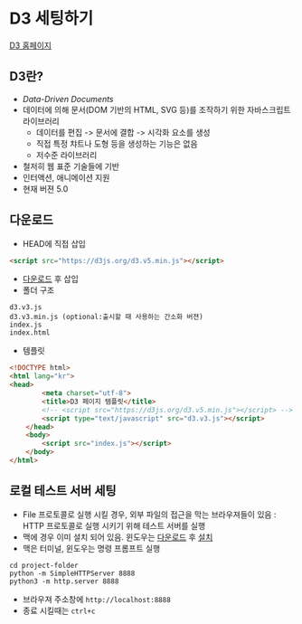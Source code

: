 D3 세팅하기
===

[D3 홈페이지](https://d3js.org/)


D3란?
---
- *Data-Driven Documents*
- 데이터에 의해 문서(DOM 기반의 HTML, SVG 등)를 조작하기 위한 자바스크립트 라이브러리
  - 데이터를 편집 -> 문서에 결합 -> 시각화 요소를 생성
  - 직접 특정 챠트나 도형 등을 생성하는 기능은 없음
  - 저수준 라이브러리
- 철저히 웹 표준 기술들에 기반
- 인터액션, 애니메이션 지원
- 현재 버젼 5.0

다운로드
---

- HEAD에 직접 삽입
```html
<script src="https://d3js.org/d3.v5.min.js"></script>
```


- [다운로드](https://github.com/d3/d3/releases/download/v5.0.0/d3.zip) 후 삽입
- 폴더 구조
```
d3.v3.js
d3.v3.min.js (optional:출시할 때 사용하는 간소화 버젼)
index.js
index.html
```

- 템플릿
```HTML
<!DOCTYPE html>
<html lang="kr">
<head>
        <meta charset="utf-8">
        <title>D3 페이지 템플릿</title>
        <!-- <script src="https://d3js.org/d3.v5.min.js"></script> -->
        <script type="text/javascript" src="d3.v3.js"></script>
    </head>
    <body>
        <script src="index.js"></script>
    </body>
</html>
```

로컬 테스트 서버 세팅
---
- File 프로토콜로 실행 시킬 경우, 외부 파일의 접근을 막는 브라우져들이 있음 : HTTP 프로토콜로 실행 시키기 위해 테스트 서버를 실행
- 맥에 경우 이미 설치 되어 있음. 윈도우는 [다운로드](https://www.python.org/downloads/) 후 [설치](https://tutorial.djangogirls.org/ko/python_installation/)
- 맥은 터미널, 윈도우는 명령 프롬프트 실행

```shell
cd project-folder
python -m SimpleHTTPServer 8888
python3 -m http.server 8888
```

- 브라우져 주소창에 `http://localhost:8888`
- 종료 시킬때는 `ctrl+c`
